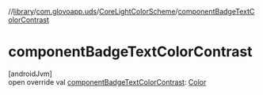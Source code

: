 //[library](../../../index.md)/[com.glovoapp.uds](../index.md)/[CoreLightColorScheme](index.md)/[componentBadgeTextColorContrast](component-badge-text-color-contrast.md)

# componentBadgeTextColorContrast

[androidJvm]\
open override val [componentBadgeTextColorContrast](component-badge-text-color-contrast.md): [Color](https://developer.android.com/reference/kotlin/androidx/compose/ui/graphics/Color.html)
